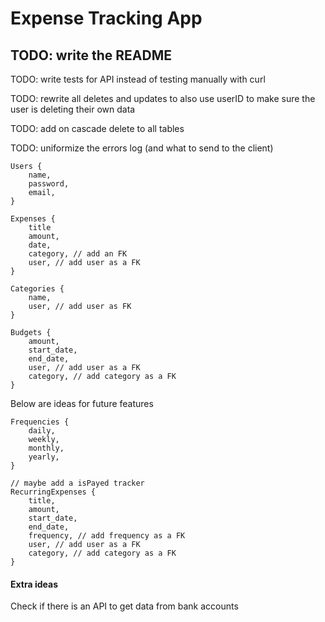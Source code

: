 # Expense Tracking App

## TODO: write the README

TODO: write tests for API instead of testing manually with curl

TODO: rewrite all deletes and updates to also use userID to make sure the user is deleting their own data

TODO: add on cascade delete to all tables

TODO: uniformize the errors log (and what to send to the client)

```
Users {
    name,
    password,
    email,
}
```

```
Expenses {
    title
    amount,
    date,
    category, // add an FK
    user, // add user as a FK
}
```

```
Categories {
    name,
    user, // add user as FK
}
```

```
Budgets {
    amount,
    start_date,
    end_date,
    user, // add user as a FK
    category, // add category as a FK
}
```

Below are ideas for future features

```
Frequencies {
    daily,
    weekly,
    monthly,
    yearly,
}
```

```
// maybe add a isPayed tracker
RecurringExpenses {
    title,
    amount,
    start_date,
    end_date,
    frequency, // add frequency as a FK
    user, // add user as a FK
    category, // add category as a FK
}
```

#### Extra ideas

Check if there is an API to get data from bank accounts
